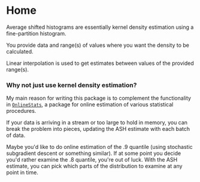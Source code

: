 # Home

Average shifted histograms are essentially kernel density estimation using a fine-partition
histogram.

You provide data and range(s) of values where you want the density to be calculated.

Linear interpolation is used to get estimates between values of the provided range(s).


### Why not just use kernel density estimation?

My main reason for writing this package is to complement the functionality in
[`OnlineStats`](https://github.com/joshday/OnlineStats.jl), a package for online
estimation of various statistical procedures.

If your data is arriving in a stream or too large to hold in memory, you can break
the problem into pieces, updating the ASH estimate with each batch of data.

Maybe you'd like to do online estimation of the .9 quantile (using stochastic subgradient
descent or something similar).  If at some point you decide you'd rather examine the .8 quantile,
you're out of luck.  With the ASH estimate, you can pick which parts of the distribution
to examine at any point in time.
